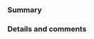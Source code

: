 <!--
⚠️ If you do not respect this template, your pull request will be closed.
⚠️ Your pull request title should be short, detailed and understandable for all.
⚠️ If your pull request addresses an open issue, please link to the issue.

✅ I have added tests to cover my changes.
✅ I have updated the documentation accordingly.
✅ I have read the CONTRIBUTING document.

😊 Thank you for helping make this project better!
-->

### Summary

### Details and comments
